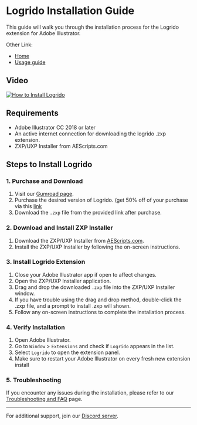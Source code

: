 # Logrido Installation Guide

This guide will walk you through the installation process for the Logrido extension for Adobe Illustrator.

Other Link:
- [Home](https://github.com/valuphic/Logrido/)
- [Usage guide](usage-guide.md)

## Video 
[![How to Install Logrido](https://img.youtube.com/vi/YOUTUBE_VIDEO_ID_HERE/0.jpg)](https://www.youtube.com/watch?v=5rFFlGRywqg)

## Requirements

- Adobe Illustrator CC 2018 or later
- An active internet connection for downloading the logrido .zxp extension.
- ZXP/UXP Installer from AEScripts.com

## Steps to Install Logrido

### 1. Purchase and Download

1. Visit our [Gumroad page](https://valuphic.gumroad.com/).
2. Purchase the desired version of Logrido. (get 50% off of your purchase via this [link](https://github.com/valuphic/Logrido/#purchasing-options)
3. Download the `.zxp` file from the provided link after purchase.

### 2. Download and Install ZXP Installer

1. Download the ZXP/UXP Installer from [AEScripts.com](https://aescripts.com/learn/zxp-installer/).
2. Install the ZXP/UXP Installer by following the on-screen instructions.

### 3. Install Logrido Extension

1. Close your Adobe Illustrator app if open to affect changes.
2. Open the ZXP/UXP Installer application.
3. Drag and drop the downloaded `.zxp` file into the ZXP/UXP Installer window.
4. If you have trouble using the drag and drop method, double-click the .zxp file, and a prompt to install .zxp will shown.
5. Follow any on-screen instructions to complete the installation process.

### 4. Verify Installation

1. Open Adobe Illustrator.
2. Go to `Window` > `Extensions` and check if `Logrido` appears in the list.
3. Select `Logrido` to open the extension panel.
4. Make sure to restart your Adobe Illustrator on every fresh new extension install

### 5. Troubleshooting

If you encounter any issues during the installation, please refer to our [Troubleshooting and FAQ](docs/faq.md) page.

---

For additional support, join our [Discord server](https://discord.gg/mvqVy4uyKU).
